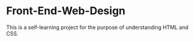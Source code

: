 # Front-End-Web-Design
This is a self-learning project for the purpose of understanding HTML and CSS.
